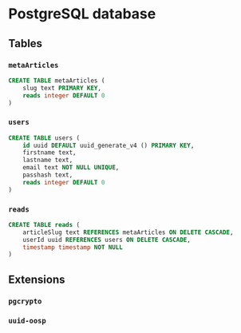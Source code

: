 # PostgreSQL database

## Tables

### `metaArticles`

```SQL
CREATE TABLE metaArticles (
	slug text PRIMARY KEY,
	reads integer DEFAULT 0
)
```

### `users`

```SQL
CREATE TABLE users (
	id uuid DEFAULT uuid_generate_v4 () PRIMARY KEY,
	firstname text,
	lastname text,
	email text NOT NULL UNIQUE,
	passhash text,
	reads integer DEFAULT 0
)
```

### `reads`

```SQL
CREATE TABLE reads (
	articleSlug text REFERENCES metaArticles ON DELETE CASCADE,
	userId uuid REFERENCES users ON DELETE CASCADE,
	timestamp timestamp NOT NULL
)
```

## Extensions

### `pgcrypto`

### `uuid-oosp`
